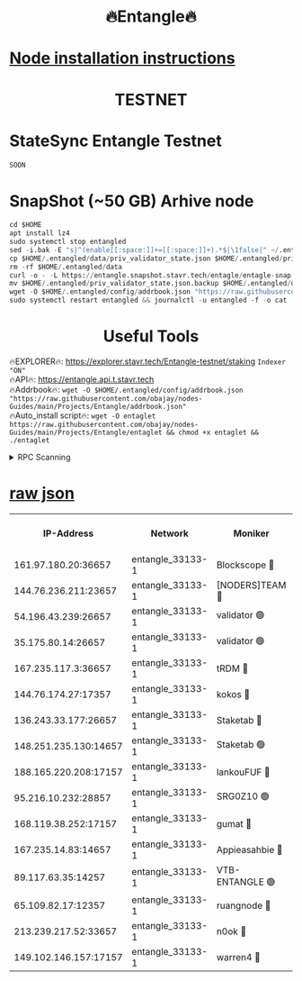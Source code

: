 <h1 align="center"> 🔥Entangle🔥</h1>

[Node installation instructions](https://github.com/obajay/nodes-Guides/tree/main/Projects/Entangle)
=

<h1 align="center"> TESTNET</h1>

# StateSync Entangle Testnet
```python
SOON
```
# SnapShot (~50 GB) Arhive node
```python
cd $HOME
apt install lz4
sudo systemctl stop entangled
sed -i.bak -E "s|^(enable[[:space:]]+=[[:space:]]+).*$|\1false|" ~/.entangled/config/config.toml
cp $HOME/.entangled/data/priv_validator_state.json $HOME/.entangled/priv_validator_state.json.backup
rm -rf $HOME/.entangled/data
curl -o - -L https://entangle.snapshot.stavr.tech/entagle/entagle-snap.tar.lz4 | lz4 -c -d - | tar -x -C $HOME/.entangled --strip-components 2
mv $HOME/.entangled/priv_validator_state.json.backup $HOME/.entangled/data/priv_validator_state.json
wget -O $HOME/.entangled/config/addrbook.json "https://raw.githubusercontent.com/obajay/nodes-Guides/main/Projects/Entangle/addrbook.json"
sudo systemctl restart entangled && journalctl -u entangled -f -o cat
```
 <h1 align="center"> Useful Tools</h1>
 
🔥EXPLORER🔥: https://explorer.stavr.tech/Entangle-testnet/staking        `Indexer "ON"` \
🔥API🔥:      https://entangle.api.t.stavr.tech \
🔥Addrbook🔥: ```wget -O $HOME/.entangled/config/addrbook.json "https://raw.githubusercontent.com/obajay/nodes-Guides/main/Projects/Entangle/addrbook.json"``` \
🔥Auto_install script🔥:  `wget -O entaglet https://raw.githubusercontent.com/obajay/nodes-Guides/main/Projects/Entangle/entaglet && chmod +x entaglet && ./entaglet`


<details>
<summary>RPC Scanning</summary>

<h2 align="center"> We scan nodes in real time every 4 hours. And we provide the final result of RPC endpoints.
We cannot influence the operation of these nodes in any way. </h2>


```python
If Voting Power is higher than 0 --> then the Node is a validator of the network and may be subject to attack and be a potential threat to the chain.
```
```python
We marked such validators with a red symbol
```

</details>

[raw json](https://rpc-check.entangt.stavr.tech/entangt/rpc-entangt-result.json)
=


<table><tr><th>IP-Address</th><th>Network</th><th>Moniker</th><th>Latest Block Height</th><th>Earliest Block Height</th><th>Catching Up</th><th>Tx Index</th><th>Voting Power</th><th>Scan Time</th></tr><tr><td>161.97.180.20:36657</td><td>entangle_33133-1</td><td>Blockscope 🔴</td><td>1530727</td><td>1</td><td>False</td><td>off</td><td>259586473635098</td><td>2024-01-06T10:00:40.888906574UTC</td></tr><tr><td>144.76.236.211:23657</td><td>entangle_33133-1</td><td>[NODERS]TEAM 🔴</td><td>1530729</td><td>1</td><td>False</td><td>off</td><td>47049700500000000</td><td>2024-01-06T10:00:53.570634820UTC</td></tr><tr><td>54.196.43.239:26657</td><td>entangle_33133-1</td><td>validator 🟢</td><td>1530731</td><td>1</td><td>False</td><td>on</td><td>0</td><td>2024-01-06T10:01:02.013893300UTC</td></tr><tr><td>35.175.80.14:26657</td><td>entangle_33133-1</td><td>validator 🟢</td><td>1530731</td><td>1</td><td>False</td><td>on</td><td>0</td><td>2024-01-06T10:01:02.893959115UTC</td></tr><tr><td>167.235.117.3:36657</td><td>entangle_33133-1</td><td>tRDM 🔴</td><td>1530731</td><td>1</td><td>False</td><td>on</td><td>100506787082545</td><td>2024-01-06T10:01:03.140218036UTC</td></tr><tr><td>144.76.174.27:17357</td><td>entangle_33133-1</td><td>kokos 🔴</td><td>1530728</td><td>145001</td><td>False</td><td>on</td><td>89890100000000</td><td>2024-01-06T10:00:50.399009574UTC</td></tr><tr><td>136.243.33.177:26657</td><td>entangle_33133-1</td><td>Staketab 🔴</td><td>1530729</td><td>660001</td><td>False</td><td>on</td><td>121550140155031</td><td>2024-01-06T10:00:55.896554770UTC</td></tr><tr><td>148.251.235.130:14657</td><td>entangle_33133-1</td><td>Staketab 🟢</td><td>1530727</td><td>660801</td><td>False</td><td>on</td><td>0</td><td>2024-01-06T10:00:40.562651797UTC</td></tr><tr><td>188.165.220.208:17157</td><td>entangle_33133-1</td><td>lankouFUF 🔴</td><td>1530727</td><td>725001</td><td>False</td><td>on</td><td>180899900000002</td><td>2024-01-06T10:00:45.972931348UTC</td></tr><tr><td>95.216.10.232:28857</td><td>entangle_33133-1</td><td>SRG0Z10 🟢</td><td>1530727</td><td>842001</td><td>False</td><td>off</td><td>0</td><td>2024-01-06T10:00:40.313620059UTC</td></tr><tr><td>168.119.38.252:17157</td><td>entangle_33133-1</td><td>gumat 🔴</td><td>1530727</td><td>962001</td><td>False</td><td>on</td><td>314013548351851</td><td>2024-01-06T10:00:45.605911305UTC</td></tr><tr><td>167.235.14.83:14657</td><td>entangle_33133-1</td><td>Appieasahbie 🔴</td><td>1530731</td><td>1076001</td><td>False</td><td>on</td><td>44568809900999996</td><td>2024-01-06T10:01:02.280064038UTC</td></tr><tr><td>89.117.63.35:14257</td><td>entangle_33133-1</td><td>VTB-ENTANGLE 🟢</td><td>1530728</td><td>1162001</td><td>False</td><td>off</td><td>0</td><td>2024-01-06T10:00:50.978616267UTC</td></tr><tr><td>65.109.82.17:12357</td><td>entangle_33133-1</td><td>ruangnode 🔴</td><td>1530727</td><td>1312001</td><td>False</td><td>off</td><td>273400085360543</td><td>2024-01-06T10:00:41.255511069UTC</td></tr><tr><td>213.239.217.52:33657</td><td>entangle_33133-1</td><td>n0ok 🔴</td><td>1530731</td><td>1430731</td><td>False</td><td>off</td><td>46574292273662988</td><td>2024-01-06T10:01:00.335779768UTC</td></tr><tr><td>149.102.146.157:17157</td><td>entangle_33133-1</td><td>warren4 🔴</td><td>1530729</td><td>1436001</td><td>False</td><td>on</td><td>408457795103395</td><td>2024-01-06T10:00:53.333824169UTC</td></tr></table>
